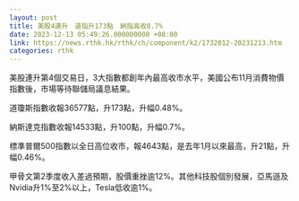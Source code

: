 ```yaml
---
layout: post
title: 美股4連升　道指升173點　納指高收0.7%
date: 2023-12-13 05:49:26.000000000 +08:00
link: https://news.rthk.hk/rthk/ch/component/k2/1732012-20231213.htm
categories: rthk
---
```


美股連升第4個交易日，3大指數都創年內最高收市水平，美國公布11月消費物價指數後，市場等待聯儲局議息結果。

道瓊斯指數收報36577點，升173點，升幅0.48%。

納斯達克指數收報14533點，升100點，升幅0.7%。

標準普爾500指數以全日高位收市，報4643點，是去年1月以來最高，升21點，升幅0.46%。

甲骨文第2季度收入差過預期，股價重挫逾12%。其他科技股個別發展，亞馬遜及Nvidia升1%至2%以上，Tesla低收逾1%。
